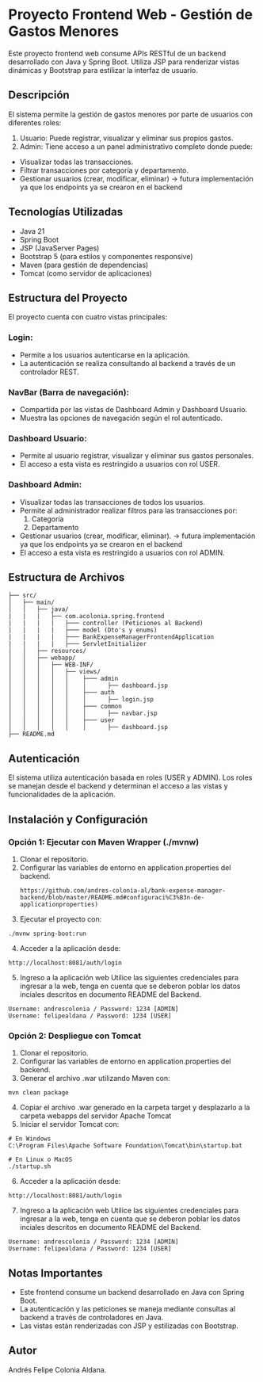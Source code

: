 # Proyecto Frontend Web - Gestión de Gastos Menores

Este proyecto frontend web consume APIs RESTful de un backend desarrollado con Java y Spring Boot. 
Utiliza JSP para renderizar vistas dinámicas y Bootstrap para estilizar la interfaz de usuario.

## Descripción

El sistema permite la gestión de gastos menores por parte de usuarios con diferentes roles:

1. Usuario: Puede registrar, visualizar y eliminar sus propios gastos.
2. Admin: Tiene acceso a un panel administrativo completo donde puede:
  - Visualizar todas las transacciones.
  - Filtrar transacciones por categoría y departamento.
  - Gestionar usuarios (crear, modificar, eliminar) -> futura implementación ya que los endpoints ya se crearon en el backend

## Tecnologías Utilizadas

- Java 21
- Spring Boot
- JSP (JavaServer Pages)
- Bootstrap 5 (para estilos y componentes responsive)
- Maven (para gestión de dependencias)
- Tomcat (como servidor de aplicaciones)

## Estructura del Proyecto

El proyecto cuenta con cuatro vistas principales:

### Login:

- Permite a los usuarios autenticarse en la aplicación.
- La autenticación se realiza consultando al backend a través de un controlador REST.

### NavBar (Barra de navegación):

- Compartida por las vistas de Dashboard Admin y Dashboard Usuario.
- Muestra las opciones de navegación según el rol autenticado.

### Dashboard Usuario:

- Permite al usuario registrar, visualizar y eliminar sus gastos personales.
- El acceso a esta vista es restringido a usuarios con rol USER.

### Dashboard Admin:

- Visualizar todas las transacciones de todos los usuarios.
- Permite al administrador realizar filtros para las transacciones por:
  1. Categoría
  2. Departamento
- Gestionar usuarios (crear, modificar, eliminar). -> futura implementación ya que los endpoints ya se crearon en el backend
- El acceso a esta vista es restringido a usuarios con rol ADMIN.

## Estructura de Archivos

```
├── src/
│   ├── main/
│   │   ├── java/
|   |   |   ├── com.acolonia.spring.frontend
|   |   |   |   ├─── controller (Peticiones al Backend)
|   |   |   |   ├─── model (Dto's y enums)
|   |   |   |   ├─── BankExpenseManagerFrontendApplication
|   |   |   |   ├─── ServletInitializer 
│   │   ├── resources/
│   │   ├── webapp/
│   │   │   ├── WEB-INF/
│   │   │   │   ├── views/
│   │   │   │   │    ├─── admin
│   │   │   │   │    │      ├── dashboard.jsp
│   │   │   │   │    ├─── auth
│   │   │   │   │    │      ├── login.jsp
│   │   │   │   │    ├─── common
│   │   │   │   │    │      ├── navbar.jsp
│   │   │   │   │    ├─── user
│   │   │   │   │    │      ├── dashboard.jsp
├── README.md
```

## Autenticación

El sistema utiliza autenticación basada en roles (USER y ADMIN). Los roles se manejan desde el backend y determinan el acceso a las vistas y funcionalidades de la aplicación.

## Instalación y Configuración

### Opción 1: Ejecutar con Maven Wrapper (./mvnw)

1. Clonar el repositorio.
2. Configurar las variables de entorno en application.properties del backend.
   ```
   https://github.com/andres-colonia-al/bank-expense-manager-backend/blob/master/README.md#configuraci%C3%B3n-de-applicationproperties)
   ```
3. Ejecutar el proyecto con:
  ```
  ./mvnw spring-boot:run
  ```
4. Acceder a la aplicación desde:
  ```
  http://localhost:8081/auth/login
  ```
5. Ingreso a la aplicación web
   Utilice las siguientes credenciales para ingresar a la web, tenga en cuenta que se deberon poblar los datos inciales descritos en documento README del Backend.
  ```
  Username: andrescolonia / Password: 1234 [ADMIN]
  Username: felipealdana / Password: 1234 [USER]
  ```

### Opción 2: Despliegue con Tomcat

1. Clonar el repositorio.
2. Configurar las variables de entorno en application.properties del backend.
3. Generar el archivo .war utilizando Maven con:
```
mvn clean package
```
4. Copiar el archivo .war generado en la carpeta target y desplazarlo a la carpeta webapps del servidor Apache Tomcat
5. Iniciar el servidor Tomcat con:
```
# En Windows
C:\Program Files\Apache Software Foundation\Tomcat\bin\startup.bat

# En Linux o MacOS
./startup.sh
```
6. Acceder a la aplicación desde:
```
http://localhost:8081/auth/login
```
7. Ingreso a la aplicación web
   Utilice las siguientes credenciales para ingresar a la web, tenga en cuenta que se deberon poblar los datos inciales descritos en documento README del Backend.
  ```
  Username: andrescolonia / Password: 1234 [ADMIN]
  Username: felipealdana / Password: 1234 [USER]
  ```

## Notas Importantes

- Este frontend consume un backend desarrollado en Java con Spring Boot.
- La autenticación y las peticiones se maneja mediante consultas al backend a través de controladores en Java.
- Las vistas están renderizadas con JSP y estilizadas con Bootstrap.

## Autor
Andrés Felipe Colonia Aldana.
